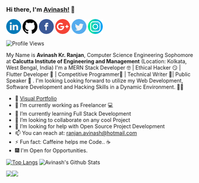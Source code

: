 ### Hi there, I'm [Avinash!](https://avinashkranjan.github.io) 👋

<a href="https://www.linkedin.com/in/avinashkranjan"><img src="https://github.com/avinashkranjan/avinashkranjan/blob/master/logos/linkedin.png" width="40" /></a>
<a href="https://github.com/avinashkranjan"><img src="https://github.com/avinashkranjan/avinashkranjan/blob/master/logos/github-logo.png" width="40" /></a>
<a href="https://www.facebook.com/avinashranjan.1020/"><img src="https://github.com/avinashkranjan/avinashkranjan/blob/master/logos/facebook.png" width="40" /></a>
<a href="mailto:ranjan.avinash@hotmail.com"><img src="https://github.com/avinashkranjan/avinashkranjan/blob/master/logos/google-plus.png" width="40" /></a>
<a href="https://twitter.com/iavinashranjan"><img src="https://github.com/avinashkranjan/avinashkranjan/blob/master/logos/twitter.png" width="40" /></a>
<a href="https://www.instagram.com/avinashkranjan7"><img src="https://github.com/avinashkranjan/avinashkranjan/blob/master/logos/instagram.png" width="40" /></a>

![Profile Views](https://komarev.com/ghpvc/?username=avinashkranjan)

My Name is <b>Avinash Kr. Ranjan</b>, Computer Science Engineering Sophomore at <b>Calcutta Institute of Engineering and Management</b> (Location: Kolkata, West Bengal, India) 
I'm a MERN Stack Developer 🤓 | Ethical Hacker 😏 | Flutter Developer 🧐  | Competitive Programmer🤠  | Technical Writer 🤭| Public Speaker 🥳 . 
I'm looking Looking forward to utilize my Web Development, Software Development and Hacking Skills in a Dynamic Environment. 🧑🏻

- 🎪 [Visual Portfolio](https://sourcerer.io/avinashkranjan)
- 🔭 I’m currently working as Freelancer 💻
- 🌱 I’m currently learning Full Stack Development 
- 👯 I’m looking to collaborate on any cool Project
- 🤔 I’m looking for help with Open Source Project Development
- 📫 You can reach at: ranjan.avinash@hotmail.com 
- ⚡ Fun fact: Caffeine helps me Code.. ☕
- 🎆 I'm Open for Opportunities.


[![Top Langs](https://github-readme-stats.vercel.app/api/top-langs/?username=avinashkranjan&hide_langs_below=1)](https://github.com/avinashkranjan)
![Avinash's Github Stats](https://github-readme-stats.vercel.app/api?username=avinashkranjan&show_icons=true)


<a href="https://github.com/avinashkranjan/MalwareUsingC">
  <img align="left" src="https://github-readme-stats.vercel.app/api/pin/?username=avinashkranjan&repo=MalwareUsingC" />
</a>
<a href="https://github.com/avinashkranjan/PythonProjects">
  <img align="left" src="https://github-readme-stats.vercel.app/api/pin/?username=avinashkranjan&repo=PythonProjects" />
</a>
